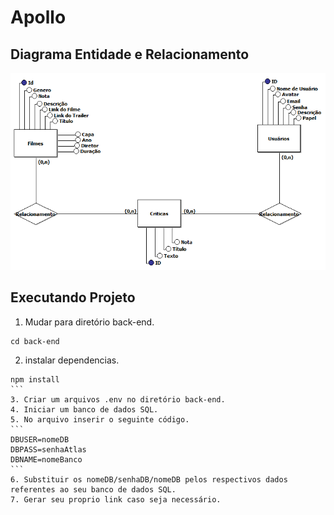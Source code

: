 # Apollo
## Diagrama Entidade e Relacionamento
![](DER.PNG)

## Executando Projeto
1. Mudar para diretório back-end.
```
cd back-end
```
2. instalar dependencias.
````
npm install
```
3. Criar um arquivos .env no diretório back-end.
4. Iniciar um banco de dados SQL.
5. No arquivo inserir o seguinte código.
```
DBUSER=nomeDB
DBPASS=senhaAtlas
DBNAME=nomeBanco
```
6. Substituir os nomeDB/senhaDB/nomeDB pelos respectivos dados referentes ao seu banco de dados SQL.
7. Gerar seu proprio link caso seja necessário.






